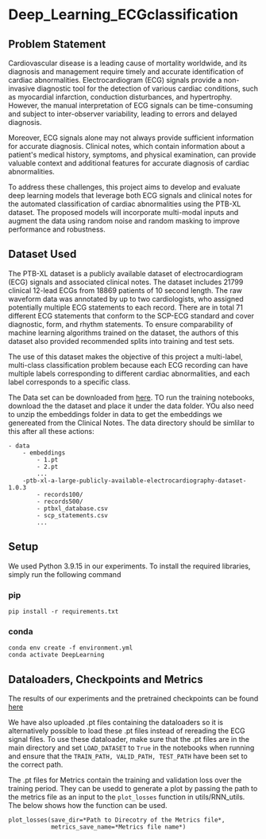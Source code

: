 # Deep_Learning_ECGclassification

## Problem Statement

Cardiovascular disease is a leading cause of mortality worldwide, and its diagnosis and management require timely and accurate identification of cardiac abnormalities. Electrocardiogram (ECG) signals provide a non-invasive diagnostic tool for the detection of various cardiac conditions, such as myocardial infarction, conduction disturbances, and hypertrophy. However, the manual interpretation of ECG signals can be time-consuming and subject to inter-observer variability, leading to errors and delayed diagnosis.

Moreover, ECG signals alone may not always provide sufficient information for accurate diagnosis. Clinical notes, which contain information about a patient's medical history, symptoms, and physical examination, can provide valuable context and additional features for accurate diagnosis of cardiac abnormalities.

To address these challenges, this project aims to develop and evaluate deep learning models that leverage both ECG signals and clinical notes for the automated classification of cardiac abnormalities using the PTB-XL dataset. The proposed models will incorporate multi-modal inputs and augment the data using random noise and random masking to improve performance and robustness.

## Dataset Used

The PTB-XL dataset is a publicly available dataset of electrocardiogram (ECG) signals and associated clinical notes. The dataset includes 21799 clinical 12-lead ECGs from 18869 patients of 10 second length. The raw waveform data was annotated by up to two cardiologists, who assigned potentially multiple ECG statements to each record. There are in total 71 different ECG statements that conform to the SCP-ECG standard and cover diagnostic, form, and rhythm statements. To ensure comparability of machine learning algorithms trained on the dataset, the authors of this dataset also provided recommended splits into training and test sets.

The use of this dataset makes the objective of this project a multi-label, multi-class classification problem because each ECG recording can have multiple labels corresponding to different cardiac abnormalities, and each label corresponds to a specific class. 

The Data set can be downloaded from [here](https://physionet.org/content/ptb-xl/1.0.3/). TO run the training notebooks, download the the dataset and place it under the data folder. YOu also need to unzip the embeddings folder in data to get the embeddings we genereated from the Clinical Notes. The data directory should be simlilar to this after all these actions:

```
- data
    - embeddings
        - 1.pt
        - 2.pt
        ...
    -ptb-xl-a-large-publicly-available-electrocardiography-dataset-1.0.3
        - records100/
        - records500/
        - ptbxl_database.csv
        - scp_statements.csv
        ...
```
## Setup

We used Python 3.9.15 in our experiments. To install the required libraries, simply run the following command

### pip
```
pip install -r requirements.txt
```
### conda
```
conda env create -f environment.yml
conda activate DeepLearning
```

## Dataloaders, Checkpoints and Metrics

The results of our experiments and the pretrained  checkpoints can be found [here](https://drive.google.com/drive/folders/1c_zMl6FYbETIaTcHQKVEkOdWEnfaM6Vc)

We have also uploaded .pt files containing the dataloaders so it is alternatively possible to load these .pt files instead of rereading the ECG signal files. To use these dataloader, make sure that the .pt files are in the main directory and set `LOAD_DATASET` to `True` in the notebooks when running and ensure that the `TRAIN_PATH, VALID_PATH,
TEST_PATH` have been set to the correct path.

The .pt files for Metrics contain the training and validation loss over the training period. They can be usedd to generate a plot by passing the path to the metrics file as an input to the `plot_losses` function in utils/RNN_utils. The below shows how the function can be used.

```
plot_losses(save_dir=*Path to Direcotry of the Metrics file*,
            metrics_save_name=*Metrics file name*)
```